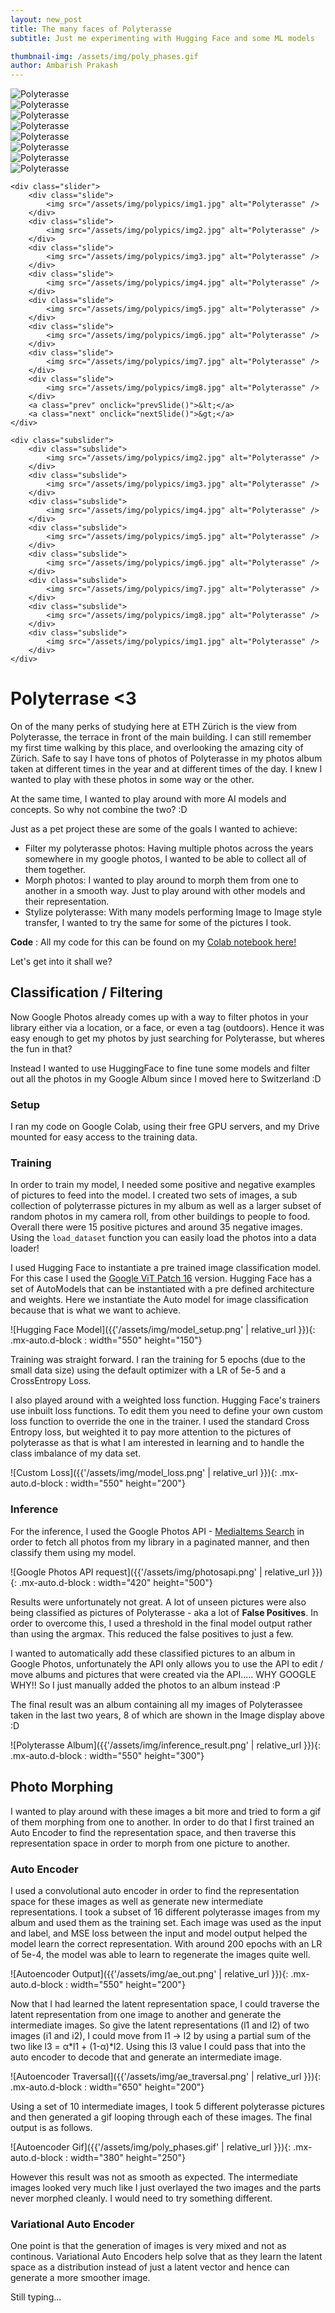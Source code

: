 ```yaml
---
layout: new_post
title: The many faces of Polyterasse
subtitle: Just me experimenting with Hugging Face and some ML models

thumbnail-img: /assets/img/poly_phases.gif
author: Ambarish Prakash
---
```



<div class="megaslider">
    <div class="subslider">
        <div class="subslide">
            <img src="/assets/img/polypics/img8.jpg" alt="Polyterasse" />
        </div>
        <div class="subslide">
            <img src="/assets/img/polypics/img1.jpg" alt="Polyterasse" />
        </div>
        <div class="subslide">
            <img src="/assets/img/polypics/img2.jpg" alt="Polyterasse" />
        </div>
        <div class="subslide">
            <img src="/assets/img/polypics/img3.jpg" alt="Polyterasse" />
        </div>
        <div class="subslide">
            <img src="/assets/img/polypics/img4.jpg" alt="Polyterasse" />
        </div>
        <div class="subslide">
            <img src="/assets/img/polypics/img5.jpg" alt="Polyterasse" />
        </div>
        <div class="subslide">
            <img src="/assets/img/polypics/img6.jpg" alt="Polyterasse" />
        </div>
        <div class="subslide">
            <img src="/assets/img/polypics/img7.jpg" alt="Polyterasse" />
        </div>
    </div>

    <div class="slider">
        <div class="slide">
            <img src="/assets/img/polypics/img1.jpg" alt="Polyterasse" />
        </div>
        <div class="slide">
            <img src="/assets/img/polypics/img2.jpg" alt="Polyterasse" />
        </div>
        <div class="slide">
            <img src="/assets/img/polypics/img3.jpg" alt="Polyterasse" />
        </div>
        <div class="slide">
            <img src="/assets/img/polypics/img4.jpg" alt="Polyterasse" />
        </div>
        <div class="slide">
            <img src="/assets/img/polypics/img5.jpg" alt="Polyterasse" />
        </div>
        <div class="slide">
            <img src="/assets/img/polypics/img6.jpg" alt="Polyterasse" />
        </div>
        <div class="slide">
            <img src="/assets/img/polypics/img7.jpg" alt="Polyterasse" />
        </div>
        <div class="slide">
            <img src="/assets/img/polypics/img8.jpg" alt="Polyterasse" />
        </div>
        <a class="prev" onclick="prevSlide()">&lt;</a>
        <a class="next" onclick="nextSlide()">&gt;</a>
    </div>

    <div class="subslider">
        <div class="subslide">
            <img src="/assets/img/polypics/img2.jpg" alt="Polyterasse" />
        </div>
        <div class="subslide">
            <img src="/assets/img/polypics/img3.jpg" alt="Polyterasse" />
        </div>
        <div class="subslide">
            <img src="/assets/img/polypics/img4.jpg" alt="Polyterasse" />
        </div>
        <div class="subslide">
            <img src="/assets/img/polypics/img5.jpg" alt="Polyterasse" />
        </div>
        <div class="subslide">
            <img src="/assets/img/polypics/img6.jpg" alt="Polyterasse" />
        </div>
        <div class="subslide">
            <img src="/assets/img/polypics/img7.jpg" alt="Polyterasse" />
        </div>
        <div class="subslide">
            <img src="/assets/img/polypics/img8.jpg" alt="Polyterasse" />
        </div>
        <div class="subslide">
            <img src="/assets/img/polypics/img1.jpg" alt="Polyterasse" />
        </div>
    </div>

</div>


# Polyterrase <3

On of the many perks of studying here at ETH Zürich is the view from Polyterasse, the terrace in front of the main building. I can still remember my first time walking by this place, and overlooking the amazing city of Zürich. Safe to say I have tons of photos of Polyterasse in my photos album taken at different times in the year and at different times of the day. I knew I wanted to play with these photos in some way or the other.

At the same time, I wanted to play around with more AI models and concepts. So why not combine the two? :D

Just as a pet project these are some of the goals I wanted to achieve:
- Filter my polyterasse photos: Having multiple photos across the years somewhere in my google photos, I wanted to be able to collect all of them together.
- Morph photos: I wanted to play around to morph them from one to another in a smooth way. Just to play around with other models and their representation.
- Stylize polyterasse: With many models performing Image to Image style transfer, I wanted to try the same for some of the pictures I took.



**Code** : All my code for this can be found on my [Colab notebook here!](https://colab.research.google.com/drive/1CZnFV9Mq_HgMWBTqksZ5BXVDJcQlkiqA?usp=sharing)


Let's get into it shall we?


## Classification / Filtering
Now Google Photos already comes up with a way to filter photos in your library either via a location, or a face, or even a tag (outdoors). Hence it was easy enough to get my photos by just searching for Polyterasse, but wheres the fun in that?

Instead I wanted to use HuggingFace to fine tune some models and filter out all the photos in my Google Album since I moved here to Switzerland :D

### Setup
I ran my code on Google Colab, using their free GPU servers, and my Drive mounted for easy access to the training data. 

### Training
In order to train my model, I needed some positive and negative examples of pictures to feed into the model. I created two sets of images, a sub collection of polyterrasse pictures in my album as well as a larger subset of random photos in my camera roll, from other buildings to people to food.
Overall there were 15 positive pictures and around 35 negative images. Using the `load_dataset` function you can easily load the photos into a data loader!

I used Hugging Face to instantiate a pre trained image classification model. For this case I used the [Google ViT Patch 16](https://huggingface.co/google/vit-base-patch16-224) version. Hugging Face has a set of AutoModels that can be instantiated with a pre defined architecture and weights. Here we instantiate the Auto model for image classification because that is what we want to achieve.

![Hugging Face Model]({{'/assets/img/model_setup.png' | relative_url }}){: .mx-auto.d-block : width="550" height="150"}

Training was straight forward. I ran the training for 5 epochs (due to the small data size) using the default optimizer with a LR of 5e-5 and a CrossEntropy Loss.

I also played around with a weighted loss function. Hugging Face's trainers use inbuilt loss functions. To edit them you need to define your own custom loss function to override the one in the trainer. I used the standard Cross Entropy loss, but weighted it to pay more attention to the pictures of polyterasse as that is what I am interested in learning and to handle the class imbalance of my data set.

![Custom Loss]({{'/assets/img/model_loss.png' | relative_url }}){: .mx-auto.d-block : width="550" height="200"}

### Inference
For the inference, I used the Google Photos API - [MediaItems Search](https://developers.google.com/photos/library/reference/rest/v1/mediaItems/search) in order to fetch all photos from my library in a paginated manner, and then classify them using my model.

![Google Photos API request]({{'/assets/img/photosapi.png' | relative_url }}){: .mx-auto.d-block : width="420" height="500"}


Results were unfortunately not great. A lot of unseen pictures were also being classified as pictures of Polyterasse - aka a lot of **False Positives**. In order to overcome this, I used a threshold in the final model output rather than using the argmax. This reduced the false positives to just a few. 

I wanted to automatically add these classified pictures to an album in Google Photos, unfortunately the API only allows you to use the API to edit / move albums and pictures that were created via the API..... WHY GOOGLE WHY!! 
So I just manually added the photos to an album instead :P

The final result was an album containing all my images of Polyterassee taken in the last two years, 8 of which are shown in the Image display above :D

![Polyterasse Album]({{'/assets/img/inference_result.png' | relative_url }}){: .mx-auto.d-block : width="550" height="300"}

## Photo Morphing
I wanted to play around with these images a bit more and tried to form a gif of them morphing from one to another. In order to do that I first trained an Auto Encoder to find the representation space, and then traverse this representation space in order to morph from one picture to another.

### Auto Encoder
I used a convolutional auto encoder in order to find the representation space for these images as well as generate new intermediate representations. I took a subset of 16 different polyterasse images from my album and used them as the training set. Each image was used as the input and label, and MSE loss between the input and model output helped the model learn the correct representation. With around 200 epochs with an LR of 5e-4, the model was able to learn to regenerate the images quite well. 

![Autoencoder Output]({{'/assets/img/ae_out.png' | relative_url }}){: .mx-auto.d-block : width="550" height="200"}

Now that I had learned the latent representation space, I could traverse the latent representation from one image to another and generate the intermediate images. So give the latent representations (l1 and l2) of two images (i1 and i2), I could move from l1 -> l2 by using a partial sum of the two like l3 = α*l1 + (1-α)*l2. Using this l3 value I could pass that into the auto encoder to decode that and generate an intermediate image. 

![Autoencoder Traversal]({{'/assets/img/ae_traversal.png' | relative_url }}){: .mx-auto.d-block : width="650" height="200"}


Using a set of 10 intermediate images, I took 5 different polyterasse pictures and then generated a gif looping through each of these images. The final output is as follows. 

![Autoencoder Gif]({{'/assets/img/poly_phases.gif' | relative_url }}){: .mx-auto.d-block : width="380" height="250"}

However this result was not as smooth as expected. The intermediate images looked very much like I just overlayed the two images and the parts never morphed cleanly. I would need to try something different. 

### Variational Auto Encoder

One point is that the generation of images is very mixed and not as continous. Variational Auto Encoders help solve that as they learn the latent space as a distribution instead of just a latent vector and hence can generate a more smoother image. 


<p id="typing-text">Still typing...</p>

 <script>
    function simulateTyping() {
    var dots = '';
    var typingText = document.getElementById('typing-text');

    setInterval(function() {
        dots += '.';
        if (dots.length > 3) {
            dots = ''; // Reset dots when it reaches 4
        }
        typingText.textContent = 'Still typing' + dots; // Update text with dots
        }, 500); // Adjust the typing speed (milliseconds)
    }

    simulateTyping();
 </script>
